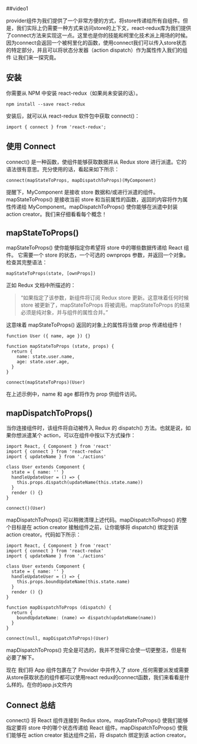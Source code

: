 ##video1

provider组件为我们提供了一个非常方便的方式，将store传递给所有自组件。但是，我们实际上仍需要一种方式来访问store的上下文，react-redux库为我们提供了connect方法来实现这一点。这里也是你的技能和柯里化技术派上用场的时候。因为connect会返回一个被柯里化的函数，使用connect我们可以传入store状态的特定部分，并且可以将状态分发器（action dispatch）作为属性传入我们的组件 让我们来一探究竟。 

## 安装
你需要从 NPM 中安装 react-redux（如果尚未安装的话）。

`npm install --save react-redux`

安装后，就可以从 react-redux 软件包中获取 connect()：

`import { connect } from 'react-redux';`

## 使用 Connect
connect() 是一种函数，使组件能够获取数据并从 Redux store 进行派遣。它的语法很有意思。充分使用的话，看起来如下所示：

`connect(mapStateToProps, mapDispatchToProps)(MyComponent)`

提醒下，MyComponent 是接收 store 数据和/或进行派遣的组件。mapStateToProps() 是接收当前 store 和当前属性的函数，返回的内容将作为属性传递给 MyComponent。mapDispatchToProps() 使你能够在派遣中封装 action creator。我们来仔细看看每个概念！

## mapStateToProps()

mapStateToProps() 使你能够指定你希望将 store 中的哪些数据传递给 React 组件。 它需要一个 store 的状态，一个可选的 ownprops 参数，并返回一个对象。检查其完整语法：

`mapStateToProps(state, [ownProps])`

正如 Redux 文档中所描述的：

>“如果指定了该参数，新组件将订阅 Redux store 更新。这意味着任何时候 store 被更新了，mapStateToProps 将被调用。mapStateToProps 的结果必须是纯对象，并与组件的属性合并。”

这意味着 mapStateToProps() 返回的对象上的属性将当做 prop 传递给组件！

```
function User ({ name, age }) {}

function mapStateToProps (state, props) {
  return {
    name: state.user.name,
    age: state.user.age,
  }
}

connect(mapStateToProps)(User)
```
在上述示例中，name 和 age 都将作为 prop 供组件访问。

## mapDispatchToProps()
当你连接组件时，该组件将自动被传入 Redux 的 dispatch() 方法。也就是说，如果你想派遣某个 action，可以在组件中按以下方式操作：

```
import React, { Component } from 'react'
import { connect } from 'react-redux'
import { updateName } from './actions'

class User extends Component {
  state = { name: '' }
  handleUpdateUser = () => {
    this.props.dispatch(updateName(this.state.name))
  }
  render () {}
}

connect()(User)
```
mapDispatchToProps() 可以稍微清理上述代码。mapDispatchToProps() 的整个目标是在 action creator 接触组件之前，让你能够将 dispatch() 绑定到该 action creator。代码如下所示：

```
import React, { Component } from 'react'
import { connect } from 'react-redux'
import { updateName } from './actions'

class User extends Component {
  state = { name: '' }
  handleUpdateUser = () => {
    this.props.boundUpdateName(this.state.name)
  }
  render () {}
}

function mapDispatchToProps (dispatch) {
  return {
    boundUpdateName: (name) => dispatch(updateName(name))
  }
}

connect(null, mapDispatchToProps)(User)
```
mapDispatchToProps() 完全是可选的，我并不觉得它会使一切更整洁，但是有必要了解下。

现在 我们将 App 组件包裹在了 Provider 中并传入了 store ,任何需要派发或需要从store获取状态的组件都可以使用react redux的connect函数，我们来看看是什么样的。在你的app.js文件内

## Connect 总结
connect() 将 React 组件连接到 Redux store。mapStateToProps() 使我们能够指定要将 store 中的哪个状态传递给 React 组件。mapDispatchToProps() 使我们能够在 action creator 抵达组件之前，将 dispatch 绑定到该 action creator。
